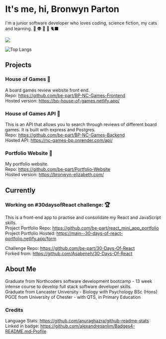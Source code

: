
# It's me, hi, Bronwyn Parton

I'm a junior software developer who loves coding, science fiction, my cats and learning. 🧬 👽 📖 🌱 🐈‍⬛ 

<a href="https://www.linkedin.com/in/bronwyn-parton/"> <img src="https://img.shields.io/badge/LinkedIn-0077B5?style=for-the-badge&logo=linkedin&logoColor=white" /> </a>

![Top Langs](https://github-readme-stats.vercel.app/api/top-langs/?username=be-part&theme=neon)


## Projects

### House of Games 🎲
A board games review website front end.  
Repo: https://github.com/be-part/BP-NC-Games-Frontend  
Hosted version: https://bp-house-of-games.netlify.app/  

### House of Games API 🧐
This is an API that allows you to search through reviews of different board games. It is built with express and Postgres.  
Repo: https://github.com/be-part/BP-NC-Games-Backend  
Hosted API: https://nc-games-bp.onrender.com/api/  

### Portfolio Website 🍃
My portfolio website.  
Repo: https://github.com/be-part/Portfolio-Website  
Hosted version: https://bronwyn-elizabeth.com/  


## Currently 
### Working on #30daysofReact challenge:  🏆
This is a front-end app to practise and consolidate my React and JavaScript skills.  
Project Portfolio Repo: https://github.com/be-part/react_mini_app_portfolio  
Project Portfolio Hosted: https://main--30-days-of-react-portfolio.netlify.app/form  

Challenge Repo: https://github.com/be-part/30-Days-Of-React  
Forked from: https://github.com/Asabeneh/30-Days-Of-React  


## About Me
Graduate from Northcoders software development bootcamp - 13 week intense course to develop full stack software developer skills.  
Graduate from Lancaster University - Biology with Psychology BSc (Hons)  
PGCE from University of Chester - with QTS, in Primary Education  

### Credits
Language Stats: https://github.com/anuraghazra/github-readme-stats  
Linked in badge: https://github.com/alexandresanlim/Badges4-README.md-Profile
